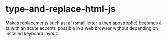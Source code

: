 # type-and-replace-html-js
 Makes replacements such as: a' (small letter a then apostrophe) becomes á (a with an acute accent): possible in a web browser without depending on installed keyboard layout.
